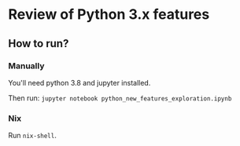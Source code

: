 # Review of Python 3.x features

## How to run?


### Manually

You'll need python 3.8 and jupyter installed.

Then run: `jupyter notebook python_new_features_exploration.ipynb`


### Nix

Run `nix-shell`.
